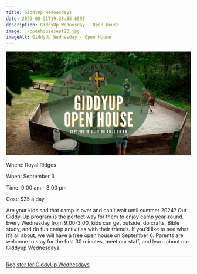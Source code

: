 ```yaml
---
title: GiddyUp Wednesdays
date: 2023-08-31T19:38:55.859Z
description: GiddyUp Wednesday - Open House
image: ./openhousesept23.jpg
imageAlt: GiddyUp Wednesday - Open House
---
```

![GiddyUp Wednesday - Open House](openhousesept23.jpg "GiddyUp Wednesday - Open House")

<div className="text-center">
    <p className="my-2"><span className="font-semibold">Where:&nbsp;</span>Royal Ridges</p>
    <p className="mb-2"><span className="font-semibold">When:&nbsp;</span>September 3</p>
    <p className="mb-2"><span className="font-semibold">Time:&nbsp;</span>9:00 am - 3:00 pm</p>
    <p className="mb-2"><span className="font-semibold">Cost:&nbsp;</span>$35 a day</p>
</div>

<p className="my-4">Are your kids sad that camp is over and can’t wait until summer 2024? Our Giddy-Up program is the perfect way for them to enjoy camp year-round. Every Wednesday from 9:00-3:00, kids can get outside, do crafts, Bible study, and do fun camp activities with their friends. If you’d like to see what it’s all about, we will have a free open house on September 6. Parents are welcome to stay for the first 30 minutes, meet our staff, and learn about our Giddyup Wednesdays.</p>

<hr />

<div className='text-center mt-4'>
    <a 
        href='https://www.ultracamp.com/info/sessiondetail.aspx?idCamp=1145&campCode=151&idSession=411780'
    >Register for GiddyUp Wednesdays</a>
</div>
